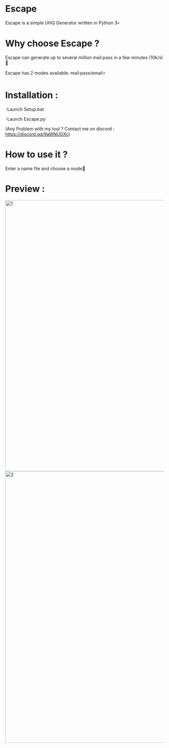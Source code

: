 # Escape
Escape is a simple UHQ Generator written in Python 3💀

# Why choose Escape ?

Escape can generate up to several million mail:pass in a few minutes (10k/s)🚀

Escape has 2 modes available: mail:pass/email⭐



# Installation : 

-Launch Setup.bat

-Launch Escape.py

(Any Problem with my tool ? Contact me on discord : https://discord.gg/9aWNUGXc)


# How to use it ? 

Enter a name file and choose a mode👻

# Preview : 

<img width="859" alt="1" src="https://github.com/iamlowkey/Escape/assets/102192500/1ef9947c-7ba3-435a-82cc-4af453486f82">
<img width="861" alt="2" src="https://github.com/iamlowkey/Escape/assets/102192500/c7f019ca-d081-40f9-b18e-1758154577aa">



